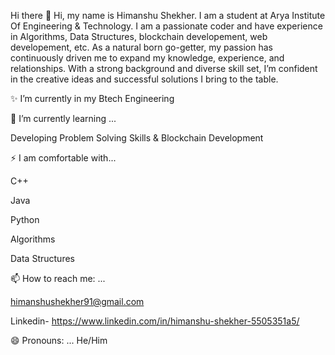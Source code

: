 Hi there 👋
Hi, my name is Himanshu Shekher. I am a student at Arya Institute Of Engineering & Technology. 
I am a passionate coder and have experience in Algorithms, Data Structures, blockchain developement, web developement, etc. 
As a natural born go-getter, my passion has continuously driven me to expand my knowledge, experience, and relationships. With a strong background and diverse skill set, 
I’m confident in the creative ideas and successful solutions I bring to the table.

✨ I’m currently in my Btech Engineering 

🌱 I’m currently learning ...

   Developing Problem Solving Skills & Blockchain Development
   
⚡ I am comfortable with...

C++

Java

Python

Algorithms

Data Structures

📫 How to reach me: ...

himanshushekher91@gmail.com

Linkedin- https://www.linkedin.com/in/himanshu-shekher-5505351a5/

😄 Pronouns: ... He/Him
